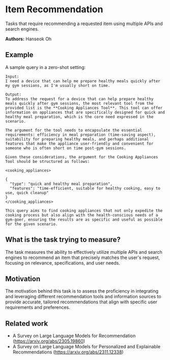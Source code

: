 # Item Recommendation

Tasks that require recommending a requested item using multiple APIs and search engines.

**Authors:** Hanseok Oh

## Example

A sample query in a zero-shot setting:

```
Input:
I need a device that can help me prepare healthy meals quickly after my gym sessions, as I'm usually short on time.

Output:
To address the request for a device that can help prepare healthy meals quickly after gym sessions, the most relevant tool from the provided list is the **Cooking Appliances Tool**. This tool can offer information on appliances that are specifically designed for quick and healthy meal preparation, which is the core need expressed in the scenario.

The argument for the tool needs to encapsulate the essential requirements: efficiency in meal preparation (time-saving aspect), suitability for preparing healthy meals, and perhaps additional features that make the appliance user-friendly and convenient for someone who is often short on time post-gym sessions.

Given these considerations, the argument for the Cooking Appliances Tool should be structured as follows:

<cooking_appliances>

{
  "type": "quick and healthy meal preparation",
  "features": "time-efficient, suitable for healthy cooking, easy to use, quick cleanup"
}
</cooking_appliances>

This query aims to find cooking appliances that not only expedite the cooking process but also align with the health-conscious needs of a gym-goer, ensuring the results are as specific and useful as possible for the given scenario.
```

## What is the task trying to measure?

The task measures the ability to effectively utilize multiple APIs and search engines to recommend an item that precisely matches the user's request, focusing on relevance, specifications, and user needs.

## Motivation

The motivation behind this task is to assess the proficiency in integrating and leveraging different recommendation tools and information sources to provide accurate, tailored recommendations that align with specific user requirements and preferences.

## Related work

* A Survey on Large Language Models for Recommendation (https://arxiv.org/abs/2305.19860)
* A Survey on Large Language Models for Personalized and Explainable Recommendations (https://arxiv.org/abs/2311.12338)